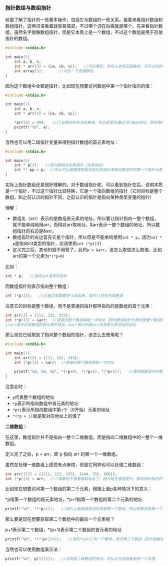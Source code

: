 ### 指针数组与数组指针

前面了解了指针的一些基本操作，包括它与数组的一些关系。接着来看指针数组和数组指针，这两词语看着就容易搞混，不过哪个词在后面就是哪个，先来看指针数组，虽然名字很像数组指针，但是它本质上是一个数组，不过这个数组是用于存放指针的数组。

```c
#include <stdio.h>

int main(){
    int a, b, c;
    int * arr[3] = {&a, &b, &c};   //可以看到，实际上本质还是数组，只不过存的都是地址
  	int array[3];		//对比一下普通数组
}
```

因为这个数组中全都是指针，比如现在想要访问数组中第一个指针指向的值：

```c
#include <stdio.h>

int main(){
    int a, b, c;
    int * arr[3] = {&a, &b, &c};

    *arr[0] = 999;   //[]运算符的优先级更高，所以这里先通过[0]取出地址，然后再使用*将值赋值到对应的地址上
    printf("%d", a);
}
```

当然也可以用二级指针变量来得到指针数组的首元素地址：

```c
#include <stdio.h>

int main(){
    int * p[3];   //因为数组内全是指针（全是地址）
    int ** pp = p;  //所以可以直接使用指向指针的指针来指向数组中的第一个指针元素
}
```

实际上指针数组还是很好理解的。对于数组指针呢，可以看到指针在后，说明本质是一个指针，不过这个指针比较特殊，它是一个指向数组的指针（它的目标是整个数组，和之前认识的指针不同，之前认识的指针是指向某种类型变量的指针）

理解：

- 数组名（arr）表示的是数组首元素的地址，所以要让指针指向一整个数组，就不能单纯地用arr，而得对arr取地址，&arr表示一整个数组的地址，所以数组指针的右边是&arr。
- 数组指针的左边首先它是个指针，所以但是不能单纯使用`int * p`，因为`int * p`是指向int类型的指针，应该使用`int (*p)[3]`
- 定义完之后，其他的就不用管了，此时`p = &arr`，该怎么取值怎么取值，比如arr的第一个元素为`*(*p+0)`

比如：

```c
int * p;   //指向int类型的指针
```

而数组指针则表示指向整个数组：

```c
int (*p)[3];   //注意这里需要将*p括起来，因为[]的优先级更高
```

注意它的目标是整个数组，而不是普通的指针那样指向的是数组的首个元素：

```c
int arr[3] = {111, 222, 333};
int (*p)[3] = &arr;  //直接对整个数组再取一次地址（因为数组指针代表的是整个数组的地址，虽然和普通指针都是指向地址，但是意义不同）
//arr表示的是数组的首元素的地址，&arr表示的是arr存放首元素地址的地址
```

那么现在已经取到了指向整个数组的指针，该怎么去使用呢？

```c
#include <stdio.h>

int main(){
    int arr[3] = {111, 222, 333};
    int (*p)[3] = &arr;  //直接对整个数组再取一次地址

    printf("%d, %d, %d", *(*p+0), *(*p+1), *(*p+2));   //要获取数组中的每个元素，稍微有点麻烦，*p表示首元素的地址*(*p)表示取值
}
```

注意此时：

- `p`代表整个数组的地址
- `*p`表示所指向数组中首元素的地址
- `*p+i`表示所指向数组中第`i`个（0开始）元素的地址
- `*(*p + i)`就是取对应地址上的值了

**二维数组：**

在这里，数组指针并不是指向一整个二维数组，而是指向二维数组中的一整个一维数组。

定义完了之后，p = arr，即 p 指向 arr 的第一个一维数组。

虽然在处理一维数组上感觉有点麻烦，但是它同样也可以处理二维数组：

```c
int arr[][3] = {{111, 222, 333}, {444, 555, 666}};
int (*p)[3] = arr;  //二维数组不需要再取地址了，因为现在维度提升，数组指针指向的是二维数组中的其中一个元素（因为元素本身就是一个数组）
```

比如现在想要访问第一个数组的第二个元素，根据上面p各种情况下的意义：

\*p指第一个数组的首元素地址，\*p+1指第一个数组的第二个元素的地址

```c
printf("%d", *(*p+1));   //因为上面直接指向的就是第一个数组，所以想要获取第一个元素和之前是一模一样的
```

那么要是现在想要获取第二个数组中的最后一个元素呢？

p+1表示第二个数组，\*(p+1)表示第二个数组的首元素的地址

```c
printf("%d", *(*(p+1)+2);   //首先*(p+1)为一个整体，表示第二个数组（因为是数组指针，所以这里+1一次性跳一个数组的长度），然后再到外层+2表示数组中的第三个元素，最后再取地址，就是第二个数组的第三个元素了
```

当然也可以使用数组表示法：

```c
printf("%d", p[1][2]);   //这就是二维数组的用法，可以认为这两者是同一个东西
```

